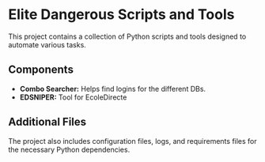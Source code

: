 # Elite Dangerous Scripts and Tools

This project contains a collection of Python scripts and tools designed to automate various tasks.

## Components

* **Combo Searcher:**  Helps find logins for the different DBs.
* **EDSNIPER:**  Tool for EcoleDirecte

## Additional Files

The project also includes configuration files, logs, and requirements files for the necessary Python dependencies.
